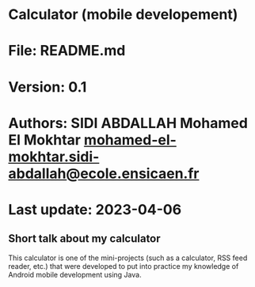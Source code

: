 # Calculator (mobile developement)

#

# File: README.md

# Version: 0.1

# Authors: SIDI ABDALLAH Mohamed El Mokhtar <mohamed-el-mokhtar.sidi-abdallah@ecole.ensicaen.fr>
#	  
#
# Last update: 2023-04-06

## Short talk about my calculator
This calculator is one of the mini-projects (such as a calculator, RSS feed reader, etc.) that were developed to put 
into practice my knowledge of Android mobile development using Java.
 
